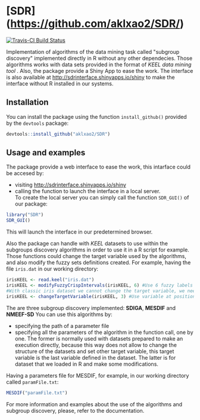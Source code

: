 [SDR] (https://github.com/aklxao2/SDR/) 
====

[![Travis-CI Build Status](https://travis-ci.org/aklxao2/SDR.svg?branch=master)](https://travis-ci.org/aklxao2/SDR)  

Implementation of algorithms of the data mining task called "subgroup discovery" implemented directly in R without any other dependecies.
Those algorithms works with data sets provided in the format of _KEEL data mining tool_ . Also, the package provide a Shiny App to ease the work.
The interface is also available at http://sdrinterface.shinyapps.io/shiny to make the interface without R installed in our systems.

## Installation

You can install the package using the function `install_github()` provided by the `devtools` package:  

```R
devtools::install_github("aklxao2/SDR")
```

## Usage and examples

The package provide a web interface to ease the work, this intarface could be accesed by:
* visiting http://sdrinterface.shinyapps.io/shiny
* calling the function to launch the interface in a local server.  
To create the local server you can simply call the function `SDR_GUI()` of our package:  
```R
library("SDR")
SDR_GUI()
```

This will launch the interface in our predetermined browser. 

Also the package can handle with _KEEL_ datasets to use within the subgroups discovery algorithms in order to use it in a R script for example. 
Those functions could change the target variable used by the algorithms, and also modify the fuzzy sets definitions created. For example, having the file `iris.dat` in our working directory:
```R
irisKEEL <- read.keel("iris.dat")
irisKEEL <- modifyFuzzyCrispIntervals(irisKEEL, 6) #Use 6 fuzzy labels 
#With classic iris dataset we cannot change the target variable, we need a categorical one. So, this function throws an error with this dataset
irisKEEL <- changeTargetVariable(irisKEEL, 3) #Use variable at position 3 as target variable.
```

The are three subgroup discovery implemented: __SDIGA__, __MESDIF__ and __NMEEF-SD__ You can use this algorithms by:
* specifying the path of a parameter file 
* specifying all the parameters of the algorithm in the function call, one by one.
The former is normally used with datasets prepared to make an execution directly, because this way does not allow to change the structure of the datasets and set other target variable, this target variable is the last variable defined in the dataset.
The latter is for dataset that we loaded in R and make some modifications.

Having a parameters file for MESDIF, for example, in our working directory called `paramFile.txt`:
```R
MESDIF("paramFile.txt")
``` 
For more information and examples about the use of the algorithms and subgroup discovery, please, refer to the documentation.
